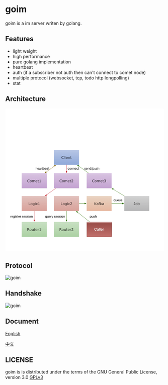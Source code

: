 goim
==============
goim is a im server writen by golang.

## Features
 * light weight
 * high performance
 * pure golang implementation
 * heartbeat
 * auth (if a subscriber not auth then can't connect to comet node)
 * multiple protocol (websocket, tcp, todo http longpolling)
 * stat

## Architecture
 ![goim](https://raw.githubusercontent.com/Terry-Mao/goim/master/doc/arch.png "goim architecture")

## Protocol
 ![goim](https://raw.githubusercontent.com/Terry-Mao/goim/master/doc/protocol.png "goim protocol")

## Handshake
 ![goim](https://raw.githubusercontent.com/Terry-Mao/goim/master/doc/handshake.png "goim handshake")

## Document
[English](https://github.com/Terry-Mao/goim/blob/master/README_en.md)

[中文](https://github.com/Terry-Mao/goim/blob/master/README_cn.md)

## LICENSE
goim is is distributed under the terms of the GNU General Public License, version 3.0 [GPLv3](http://www.gnu.org/licenses/gpl.txt)
